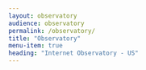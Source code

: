 ```yaml
---
layout: observatory
audience: observatory
permalink: /observatory/
title: "Observatory"
menu-item: true
heading: "Internet Observatory - US"
---
```

